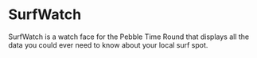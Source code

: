 # SurfWatch

SurfWatch is a watch face for the Pebble Time Round that displays all the data you could ever need to know about your local surf spot.
